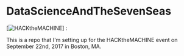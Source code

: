 # DataScienceAndTheSevenSeas

[![HACKtheMACHINE](http://github.com/HACKtheMACHINE/data-waddle)]
:

This is a repo that I'm setting up for the HACKtheMACHINE event on September
22nd, 2017 in Boston, MA.
